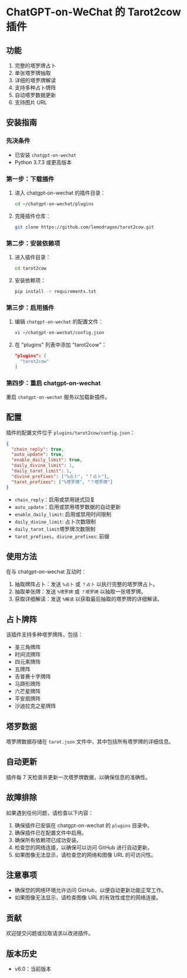
# ChatGPT-on-WeChat 的 Tarot2cow 插件

## 功能
1. 完整的塔罗牌占卜
2. 单张塔罗牌抽取
3. 详细的塔罗牌解读
4. 支持多种占卜牌阵
5. 自动塔罗数据更新
6. 支持图片 URL

## 安装指南

### 先决条件
- 已安装 `chatgpt-on-wechat`
- Python 3.7.3 或更高版本

### 第一步：下载插件

1. 进入 chatgpt-on-wechat 的插件目录：

    ```bash
    cd ~/chatgpt-on-wechat/plugins
    ```

2. 克隆插件仓库：

    ```bash
    git clone https://github.com/lemodragon/tarot2cow.git
    ```

### 第二步：安装依赖项

1. 进入插件目录：

    ```bash
    cd tarot2cow
    ```

2. 安装依赖项：

    ```bash
    pip install -r requirements.txt
    ```

### 第三步：启用插件

1. 编辑 `chatgpt-on-wechat` 的配置文件：

    ```bash
    vi ~/chatgpt-on-wechat/config.json
    ```

2. 在 "plugins" 列表中添加 "tarot2cow"：

    ```json
    "plugins": [
      "tarot2cow"
    ]
    ```

### 第四步：重启 chatgpt-on-wechat

重启 `chatgpt-on-wechat` 服务以加载新插件。

## 配置

插件的配置文件位于 `plugins/tarot2cow/config.json`：

```json
{
  "chain_reply": true,
  "auto_update": true,
  "enable_daily_limit": true,
  "daily_divine_limit": 1,
  "daily_tarot_limit": 1,
  "divine_prefixes": ["%占卜", "？占卜"],
  "tarot_prefixes": ["%塔罗牌", "？塔罗牌"]
}
```

- `chain_reply`：启用或禁用链式回复
- `auto_update`：启用或禁用塔罗数据的自动更新
- `enable_daily_limit`: 启用或禁用时间限制
- `daily_divine_limit`: 占卜次数限制
- `daily_tarot_limit`塔罗牌次数限制
- `tarot_prefixes`，`divine_prefixes`: 前缀

## 使用方法

在与 chatgpt-on-wechat 互动时：

1. 抽取牌阵占卜：发送 `%占卜` 或 `？占卜` 以执行完整的塔罗牌占卜。
2. 抽取单张牌：发送 `%塔罗牌` 或 `？塔罗牌` 以抽取一张塔罗牌。
3. 获取详细解读：发送 `%解读` 以获取最后抽取的塔罗牌的详细解读。

## 占卜牌阵

该插件支持多种塔罗牌阵，包括：

- 圣三角牌阵
- 时间流牌阵
- 四元素牌阵
- 五牌阵
- 吉普赛十字牌阵
- 马蹄形牌阵
- 六芒星牌阵
- 平安扇牌阵
- 沙迪拉克之星牌阵

## 塔罗数据

塔罗牌数据存储在 `tarot.json` 文件中，其中包括所有塔罗牌的详细信息。

## 自动更新

插件每 7 天检查并更新一次塔罗牌数据，以确保信息的准确性。

## 故障排除

如果遇到任何问题，请检查以下内容：

1. 确保插件已安装在 chatgpt-on-wechat 的 `plugins` 目录中。
2. 确保插件已在配置文件中启用。
3. 确保所有依赖项已成功安装。
4. 检查您的网络连接，以确保可以访问 GitHub 进行自动更新。
5. 如果图像无法显示，请检查您的网络和图像 URL 的可访问性。

## 注意事项

- 确保您的网络环境允许访问 GitHub，以便自动更新功能正常工作。
- 如果图像无法显示，请检查图像 URL 的有效性或您的网络连接。

## 贡献

欢迎提交问题或拉取请求以改进插件。


## 版本历史

- v6.0：当前版本
